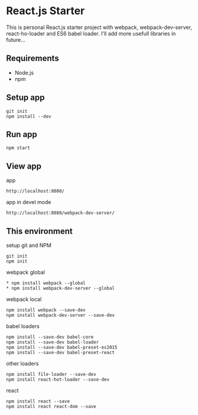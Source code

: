 # React.js Starter

This is personal React.js starter project with webpack, webpack-dev-server, react-ho-loader and ES6 babel loader.
I'll add more usefull libraries in future...

## Requirements

- Node.js
- npm

## Setup app

```
git init
npm install --dev
```

## Run app

```
npm start
```

## View app
app
```
http://localhost:8080/
```
app in devel mode
```
http://localhost:8080/webpack-dev-server/
```

## This environment

setup git and NPM
```
git init
npm init
```

webpack global
```
* npm install webpack --global
* npm install webpack-dev-server --global
```

webpack local
```
npm install webpack --save-dev
npm install webpack-dev-server --save-dev
```

babel loaders
```
npm install --save-dev babel-core
npm install --save-dev babel-loader
npm install --save-dev babel-preset-es2015
npm install --save-dev babel-preset-react
```

other loaders
```
npm install file-loader --save-dev
npm install react-hot-loader --save-dev
```

react
```
npm install react --save
npm install react react-dom --save
```